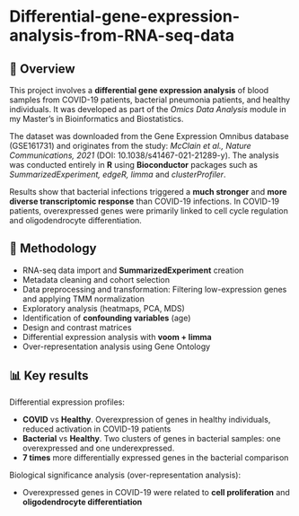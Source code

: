 # **Differential-gene-expression-analysis-from-RNA-seq-data**

## 📌 Overview

This project involves a **differential gene expression analysis** of blood samples from COVID-19 patients, bacterial pneumonia patients, and healthy individuals.
It was developed as part of the *Omics Data Analysis* module in my Master’s in Bioinformatics and Biostatistics.

The dataset was downloaded from the Gene Expression Omnibus database (GSE161731) and originates from the study: *McClain et al., Nature Communications, 2021* (DOI: 10.1038/s41467-021-21289-y). The analysis was conducted entirely in **R** using **Bioconductor** packages such as *SummarizedExperiment, edgeR, limma* and *clusterProfiler*.

Results show that bacterial infections triggered a **much stronger** and **more diverse transcriptomic response** than COVID-19 infections. In COVID-19 patients, overexpressed genes were primarily linked to cell cycle regulation and oligodendrocyte differentiation.

## 🔬 Methodology

 - RNA-seq data import and **SummarizedExperiment** creation
 - Metadata cleaning and cohort selection
 - Data preprocessing and transformation: Filtering low-expression genes and applying TMM normalization
 - Exploratory analysis (heatmaps, PCA, MDS)
 - Identification of **confounding variables** (age)
 - Design and contrast matrices
 - Differential expression analysis with **voom + limma**
 - Over-representation analysis using Gene Ontology

## 📊 Key results

Differential expression profiles:
 - **COVID** vs **Healthy**. Overexpression of genes in healthy individuals, reduced activation in COVID-19 patients
 - **Bacterial** vs **Healthy**. Two clusters of genes in bacterial samples: one overexpressed and one underexpressed.
 - **7 times** more differentially expressed genes in the bacterial comparison

Biological significance analysis (over-representation analysis):
 - Overexpressed genes in COVID-19 were related to **cell proliferation** and **oligodendrocyte differentiation**
 
